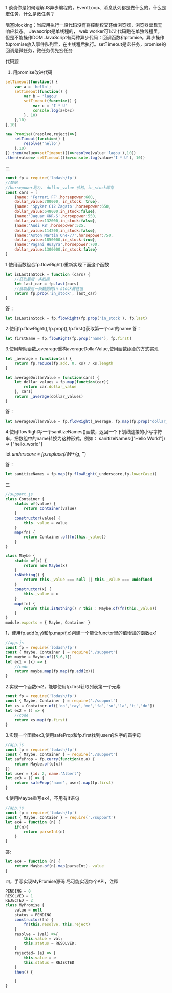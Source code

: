 1.谈谈你是如何理解JS异步编程的，EventLoop、消息队列都是做什么的，什么是宏任务，什么是微任务？

阻塞blocking：当应用执行一段代码没有将控制权交还给浏览器，浏览器出现无响应状态。
Javascript是单线程的， web worker可以让代码跑在单独线程里，但是不能操作DOM
JavaScript有两种异步代码：回调函数和promise。异步操作如promise放入事件队列里，在主线程后执行。setTimeout是宏任务，promise的回调是微任务，微任务优先宏任务

代码题
1. 用promise改进代码
```javascript
setTimeout(function() {
    var a = 'hello';
    setTimeout(function() {
        var b = 'lagou'
        setTimeout(function() {
            var c = 'I * U'
            console.log(a+b+c)
        }, 10)
    },10)
},10)
```
```javascript
new Promise((resolve,reject)=>{
    setTimout(function() {
        resolve('hello')
    },10)
}).then(value=>setTimeout(()=>resolve(value+'lagou'),10))
.then(value=> setTimeout(()=>console.log(value+'I * U'), 10))
```

二
```javascript
const fp = require('lodash/fp')
//数据
//horsepower马力， dollar_value 价格，in_stock库存
const cars = [
    {name: 'Ferrari FF',horsepower:660,
    dollar_value:700000, in_stock: true},
    {name: 'Spyker C12 Zagato',horsepower:650,
    dollar_value:648000,in_stock:false},
    {name:'Jaguar XKR-S',horsepower:550,
    dollar_value:132000,in_stock:false},
    {name:'Audi R8',horsepower:525,
    dollar_value:114200,in_stock:false},
    {name:'Aston Martin One-77',horsepower:750,
    dollar_value:1850000,in_stock:true},
    {name:'Pagani Huayra',horsepower:700,
    dollar_value:1300000,in_stock:false}
]
```
1.使用函数组合fp.flowRight()重新实现下面这个函数
```javascript
let isLastInStock = function (cars) {
    //获取最后一条数据
    let last_car = fp.last(cars)
    //获取最后一条数据的in_stock属性值
    return fp.prop('in_stock', last_car)
}
```

答：
```javascript
let isLastInStock = fp.flowRight(fp.prop('in_stock'), fp.last)
```

2.使用fp.flowRight(),fp.prop(),fp.first()获取第一个car的name
答：
```javascript
let firstName = fp.flowRight(fp.prop('name'), fp.first)
```

3.使用帮助函数_avearage重构averageDollarValue,使用函数组合的方式实现
```javascript
let _average = function(xs) {
    return fp.reduce(fp.add, 0, xs) / xs.length
}

let averageDollarValue = function(cars) {
    let dollar_values = fp.map(function(car){
        return car.dollar_value
    }, cars)
    return _average(dollar_values)
}
```

答：
```javascript
let averageDollarValue = fp.flowRight(_average, fp.map(fp.prop('dollar_value')))
```

4.使用flowRight写一个sanitizeNames()函数，返回一个下划线连接的小写字符串，把数组中的name转换为这种形式，例如：
sanitizeNames(["Hello World"]) => ["hello_world"]

let _underscore = fp.replace(/\W+/g, '_')

答：
```javascript
let sanitizeNames = fp.map(fp.flowRight(_underscore,fp.lowerCase))
```

三
```javascript
//support.js
class Container {
    static of(value) {
        return Container(value)
    }
    constructor(value) {
        this._value = value
    }
    map(fn) {
        return Container.of(fn(this._value))
    }
}

class Maybe {
    static of(x) {
        return new Maybe(x)
    }
    isNothing() {
        return this._value === null || this._value === undefined
    }
    constructor(x) {
        this._value = x
    }
    map(fn) {
        return this.isNothing() ? this : Maybe.of(fn(this._value))
    }
}
module.exports = { Maybe, Container }
```
1，使用fp.add(x,y)和fp.map(f,x)创建一个能让functor里的值增加的函数ex1
```javascript
//app.js
const fp = require('lodash/fp')
const { Maybe, Container } = require('./support')
let maybe = Maybe.of([5,6,1])
let ex1 = (x) => {
    //code 
    return maybe.map(fp.map(fp.add(x)))
}

```


2.实现一个函数ex2，能够使用fp.first获取列表第一个元素
```javascript
const fp = require('lodash/fp')
const { Maybe, Container } = require('./support')
let xs = Container.of(['do','ray','me','fa','so','la','ti','do'])
let ex2 = () => {
    //code
    return xs.map(fp.first)
}
```

3.实现一个函数ex3,使用safeProp和fp.first找到user的名字的首字母
```javascript
//app.js
const fp = require('lodash/fp')
const { Maybe, Container } = require('./support')
let safeProp = fp.curry(function(x,o) {
    return Maybe.of(o[x])
})
let user = {id: 2, name:'Albert'}
let ex3 = () => {
    return safeProp('name', user).map(fp.first)
}
```

4.使用Maybe重写ex4，不用有if语句

```javascript
//app.js
const fp = require('lodash/fp')
const { Maybe, Contaier } = require('./support')
let ex4 = function (n) {
    if(n){
        return parseInt(n)
    }
}
```

答:
```javascript
let ex4 = function (n) {
    return Maybe.of(n).map(parseInt)._value
}
```

四，手写实现MyPromise源码
尽可能实现每个API，注释

```javascript
PENDING = 0
RESOLVED = 1
REJECTED = 2
class MyPromise {
    value = null
    status = PENDING
    constructor(fn) {
        fn(this.resolve, this.reject)
    }
    resolve = (val) =>{
        this.value = val;
        this.status = RESOLVED;
    }
    rejected= (e) => {
        this.value = e
        this.status = REJECTED
    }
    then() {

    }
}
```